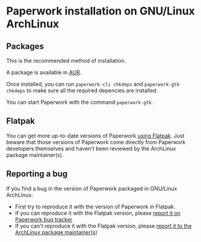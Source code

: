 # Paperwork installation on GNU/Linux ArchLinux


## Packages

This is the recommended method of installation.

A package is available in [AUR](https://www.archlinux.org/packages/community/any/paperwork/).

Once installed, you can run `paperwork-cli chkdeps`
and `paperwork-gtk chkdeps` to make sure all the required
depencies are installed.

You can start Paperwork with the command `paperwork-gtk`.


## Flatpak

You can get more up-to-date versions of Paperwork
[using Flatpak](install.flatpak.markdown). Just beware that those versions of
Paperwork come directly from Paperwork developers themselves and haven't been
reviewed by the ArchLinux package maintainer(s).


## Reporting a bug

If you find a bug in the version of Paperwork packaged in GNU/Linux ArchLinux:

- First try to reproduce it with the version of Paperwork in Flatpak.
- If you can reproduce it with the Flatpak version, please
  [report it on Paperwork bug tracker](https://gitlab.gnome.org/World/OpenPaperwork/paperwork/-/issues)
- If you can't reproduce it with the Flatpak version, please
  [report it to the ArchLinux package maintainer(s)](https://wiki.archlinux.org/index.php/Bug_reporting_guidelines)

